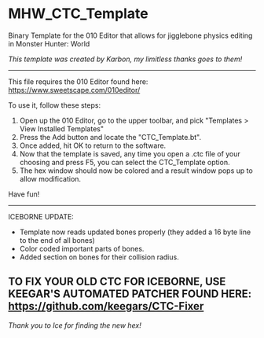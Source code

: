 # MHW_CTC_Template
Binary Template for the 010 Editor that allows for jigglebone physics editing in Monster Hunter: World

_This template was created by Karbon, my limitless thanks goes to them!_

***
This file requires the 010 Editor found here: https://www.sweetscape.com/010editor/

To use it, follow these steps:
1. Open up the 010 Editor, go to the upper toolbar, and pick "Templates > View Installed Templates"
2. Press the Add button and locate the "CTC_Template.bt".
3. Once added, hit OK to return to the software.
4. Now that the template is saved, any time you open a .ctc file of your choosing and press F5, you can select the CTC_Template option. 
6. The hex window should now be colored and a result window pops up to allow modification.

Have fun!

***
ICEBORNE UPDATE:
- Template now reads updated bones properly (they added a 16 byte line to the end of all bones)
- Color coded important parts of bones.
- Added section on bones for their collision radius.

## TO FIX YOUR OLD CTC FOR ICEBORNE, USE KEEGAR'S AUTOMATED PATCHER FOUND HERE: https://github.com/keegars/CTC-Fixer

_Thank you to Ice for finding the new hex!_

